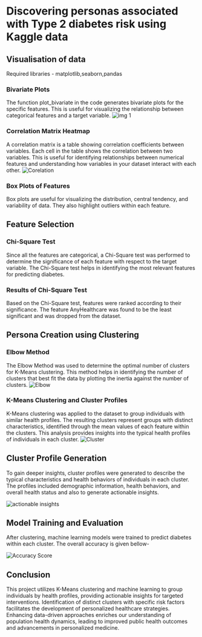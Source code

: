 # Discovering personas associated with Type 2 diabetes risk using Kaggle data
## Visualisation of data
Required libraries - matplotlib,seaborn,pandas
### Bivariate Plots
The function plot_bivariate in the code generates bivariate plots for the specific features. This is useful for visualizing the relationship between categorical features and a target variable.
![img 1](https://github.com/swati323ch/Microsoft-CWB-T2DM-analysis/assets/133630051/b9e6e6ef-e9b5-4cea-afd7-45037869a9c9)
###  Correlation Matrix Heatmap
A correlation matrix is a table showing correlation coefficients between variables. Each cell in the table shows the correlation between two variables. This is useful for identifying relationships between numerical features and understanding how variables in your dataset interact with each other.
![Corelation](https://github.com/swati323ch/Microsoft-CWB-T2DM-analysis/assets/133630051/1fb018d0-f04f-4e00-9601-28e919390672)
###  Box Plots of Features
 Box plots are useful for visualizing the distribution, central tendency, and variability of data. They also highlight outliers within each feature.

## Feature Selection 
### Chi-Square Test
Since all the features are categorical, a Chi-Square test was performed to determine the significance of each feature with respect to the target variable. The Chi-Square test helps in identifying the most relevant features for predicting diabetes.

### Results of Chi-Square Test
Based on the Chi-Square test, features were ranked according to their significance. The feature AnyHealthcare was found to be the least significant and was dropped from the dataset.

## Persona Creation using Clustering
### Elbow Method
The Elbow Method was used to determine the optimal number of clusters for K-Means clustering. This method helps in identifying the number of clusters that best fit the data by plotting the inertia against the number of clusters.
![Elbow](https://github.com/swati323ch/Microsoft-CWB-T2DM-analysis/assets/133630051/8c04d69c-be3d-4766-876b-c70d5f99a98d)

### K-Means Clustering and Cluster Profiles
K-Means clustering was applied to the dataset to group individuals with similar health profiles. The resulting clusters represent groups with distinct characteristics, identified through the mean values of each feature within the clusters. This analysis provides insights into the typical health profiles of individuals in each cluster.
![Cluster](https://github.com/swati323ch/Microsoft-CWB-T2DM-analysis/assets/133630051/b8d390a8-f32d-4b1d-9078-c4d0a81f4f91)
## Cluster Profile Generation
To gain deeper insights, cluster profiles were generated to describe the typical characteristics and health behaviors of individuals in each cluster. The profiles included demographic information, health behaviors, and overall health status and also to generate actionable insights.


![actionable insights](https://github.com/swati323ch/Microsoft-CWB-T2DM-analysis/assets/133630051/c8852787-9569-4a04-a9cd-71f78c9f67e2)


## Model Training and Evaluation
After clustering, machine learning models were trained to predict diabetes within each cluster.
The overall accuracy is given bellow-


![Accuracy Score](https://github.com/swati323ch/Microsoft-CWB-T2DM-analysis/assets/133630051/63b48db3-cf76-4189-a156-978053ff42b0)

## Conclusion
This project utilizes K-Means clustering and machine learning to group individuals by health profiles, providing actionable insights for targeted interventions. Identification of distinct clusters with specific risk factors facilitates the development of personalized healthcare strategies. Enhancing data-driven approaches enriches our understanding of population health dynamics, leading to improved public health outcomes and advancements in personalized medicine.


